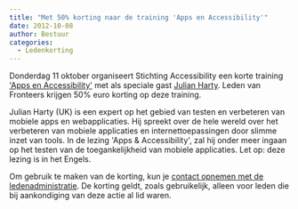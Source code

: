 ```yaml
---
title: "Met 50% korting naar de training 'Apps en Accessibility'"
date: 2012-10-08
author: Bestuur
categories: 
  - Ledenkorting
---
```

Donderdag 11 oktober organiseert Stichting Accessibility een korte training ['Apps en Accessibility'](http://www.accessibility.nl/trainingen/julian-harty-apps-and-accessibility) met als speciale gast [Julian Harty](https://twitter.com/julianharty). Leden van Fronteers krijgen 50% euro korting op deze training.

Julian Harty (UK) is een expert op het gebied van testen en verbeteren van mobiele apps en webapplicaties. Hij spreekt over de hele wereld over het verbeteren van mobiele applicaties en internettoepassingen door slimme inzet van tools. In de lezing 'Apps & Accessibility', zal hij onder meer ingaan op het testen van de toegankelijkheid van mobiele applicaties. Let op: deze lezing is in het Engels.

Om gebruik te maken van de korting, kun je [contact opnemen met de ledenadministratie](/contact). De korting geldt, zoals gebruikelijk, alleen voor leden die bij aankondiging van deze actie al lid waren.
